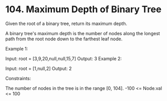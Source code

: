 # 104. Maximum Depth of Binary Tree

Given the root of a binary tree, return its maximum depth.

A binary tree's maximum depth is the number of nodes along the longest path from the root node down to the farthest leaf node.

 

Example 1:


Input: root = [3,9,20,null,null,15,7]
Output: 3
Example 2:

Input: root = [1,null,2]
Output: 2
 

Constraints:

The number of nodes in the tree is in the range [0, 104].
-100 <= Node.val <= 100
